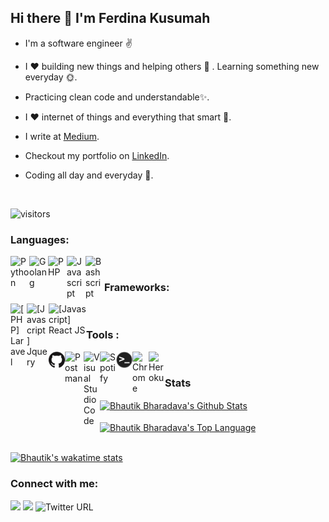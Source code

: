 ## Hi there 👋 I'm Ferdina Kusumah

- I'm a software engineer ✌️

- I ❤️ building new things and helping others 🤝 . Learning something new everyday 🌞.

- Practicing clean code and understandable✨.

- I ❤️ internet of things and everything that smart 🧐.

- I write at [Medium](https://medium.com/@bhautikbharadava).

- Checkout my portfolio on [LinkedIn](https://www.linkedin.com/in/ferdina-kusumah-599209100/).

- Coding all day and everyday 🤟.


<br>

![visitors](https://visitor-badge.laobi.icu/badge?page_id=bhautikbharadava)

### Languages:

<img align="left" alt="Python" width="30px" src="https://img.icons8.com/color/48/000000/python.png" />

<img align="left" alt="Golang" width="30px" src="https://img.icons8.com/color/48/000000/golang.png" />

<img align="left" alt="PHP" width="30px" src="https://img.icons8.com/officel/16/000000/php-logo.png" />

<img align="left" alt="Javascript" width="30px" src="https://img.icons8.com/color/48/000000/javascript.png" />

<img align="left" alt="Bash script" width="30px"
    src="https://camo.githubusercontent.com/5a76ab68c90df7ecccdeac83138c8f7c62c7f3a4/687474703a2f2f69636f6e732e69636f6e617263686976652e636f6d2f69636f6e732f616c65636976652f666c6174776f6b656e2f3531322f417070732d5465726d696e616c2d50632d3130342d69636f6e2e706e67" />

<br />

### Frameworks:


<img align="left" alt="[PHP] Laravel" width="26px"
    src="https://upload.wikimedia.org/wikipedia/commons/thumb/9/9a/Laravel.svg/1200px-Laravel.svg.png" />
    
<img align="left" alt="[Javascript] Jquery" width="35px"
    src="https://cdn.iconscout.com/icon/free/png-512/jquery-10-1175155.png" />

<img align="left" alt="[Javascript] React JS" width="60px"
    src="https://cdn.iconscout.com/icon/free/png-256/react-4-1175110.png" />

<br />


### Tools :
<img align="left" alt="GitHub" width="26px"
    src="https://raw.githubusercontent.com/github/explore/78df643247d429f6cc873026c0622819ad797942/topics/github/github.png" />

<img align="left" alt="Postman" width="30px" src="https://img.icons8.com/dusk/64/000000/postman-api.png" />

<img align="left" alt="Visual Studio Code" width="26px"
    src="https://img.icons8.com/fluent/48/000000/visual-studio-code-2019.png" />


<img align="left" alt="Spotify" width="26px" src="https://img.icons8.com/cute-clipart/64/000000/spotify.png" />

<img align="left" alt="Terminal" width="26px"
    src="https://raw.githubusercontent.com/github/explore/80688e429a7d4ef2fca1e82350fe8e3517d3494d/topics/terminal/terminal.png" />

<img align="left" alt="Chrome" width="26px" src="https://img.icons8.com/doodle/48/000000/chrome.png" />

<img align="left" alt="Heroku" width="26px"
    src="https://raw.githubusercontent.com/sank2000/Tech-stuffs/master/PNG/heroku.png" />

<br />

### Stats

<a href="#stats" align="center">
    <img align="center" alt="Bhautik Bharadava's Github Stats" src="https://github-readme-stats.vercel.app/api?username=bhautikbharadava&count_private=true&show_icons=true&include_all_commits=true&show_owner=true"/>
</a>

</br>
</br>
<a href="#stats" align="center">
    <img align="center" alt="Bhautik Bharadava's Top Language" src="https://gh-readme-stats.krish-the-dev.vercel.app/api/top-langs/?username=bhautikbharadava" />
</a>

</br>
</br>

[![Bhautik's wakatime stats](https://github-readme-stats.vercel.app/api/wakatime?username=bhautikbharadava)](https://github.com/anuraghazra/github-readme-stats)

### Connect with me:

[<img src="https://img.shields.io/badge/linkedin-%230077B5.svg?&style=for-the-badge&logo=linkedin&logoColor=white"
    target="_blank" />][linkedin]
[<img src="https://img.shields.io/badge/gmail-%23E4405F.svg?&style=for-the-badge&logo=gmail&logoColor=white"
    target="_blank">][gmail]
![Twitter URL](https://img.shields.io/twitter/url?label=Twitter&logoColor=white&style=for-the-badge&url=https%3A%2F%2Ftwitter.com%2FBBharadava)


[linkedin]: https://www.linkedin.com/in/bhautikbharadava/
[gmail]: bhautikbharadava+career@gmail.com
[twitter]: https://twitter.com/BBharadava

